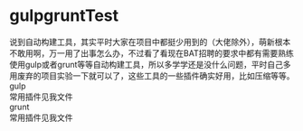 # gulpgruntTest
说到自动构建工具，其实平时大家在项目中都挺少用到的（大佬除外），萌新根本不敢用啊，万一用了出事怎么办，不过看了看现在BAT招聘的要求中都有需要熟练使用gulp或者grunt等等自动构建工具，所以多学学还是没什么问题，平时自己多用废弃的项目实验一下就可以了，这些工具的一些插件确实好用，比如压缩等等。  
gulp  
常用插件见我文件  
grunt  
常用插件见我文件  
